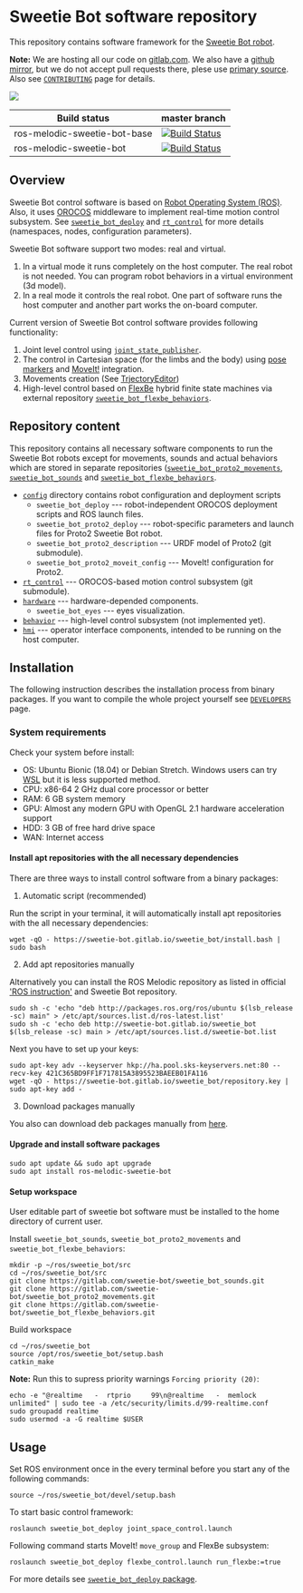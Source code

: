 Sweetie Bot software repository 
===================================

This repository contains software framework for the [Sweetie Bot robot](http://sweetie.bot).

**Note:** We are hosting all our code on [gitlab.com](https://gitlab.com/sweetie-bot/). We also have a [github mirror](https://github.com/sweetie-bot-project/), but we do not accept pull requests there, plese use [primary source](https://gitlab.com/sweetie-bot/sweetie_bot).
Also see [`CONTRIBUTING`](CONTRIBUTING.md) page for details.

![](doc/figures/control-system.png)

Build status               | master branch  |
---------------------------|----------------|
ros-melodic-sweetie-bot-base | [![Build Status](https://gitlab.com/slavanap/ros-build/badges/master/build.svg)](https://gitlab.com/slavanap/ros-build/pipelines) | 
ros-melodic-sweetie-bot      | [![Build Status](https://gitlab.com/sweetie-bot/sweetie_bot/badges/master/build.svg)](https://gitlab.com/sweetie-bot/sweetie_bot/commits/master) | 

## Overview

Sweetie Bot control software is based on [Robot Operating System (ROS)](http://wiki.ros.org/ROS/Introduction). Also, it uses [OROCOS](http://www.orocos.org/wiki/orocos/toolchain/getting-started) middleware to implement real-time motion control subsystem. See [`sweetie_bot_deploy`](config/sweetie_bot_deploy) and  [`rt_control`](rt_control) for more details (namespaces, nodes, configuration parameters).

Sweetie Bot software support two modes: real and virtual. 
1. In a virtual mode it runs completely on the host computer. The real robot is not needed. You can program robot behaviors in a virtual environment (3d model). 
2. In a real mode it controls the real robot. One part of software runs the host computer and another part works the on-board computer. 

Current version of Sweetie Bot control software provides following functionality:
1. Joint level control using [`joint_state_publisher`](http://wiki.ros.org/joint_state_publisher).
2. The control in Cartesian space (for the limbs and the body) using [pose markers](hmi/sweetie_bot_rviz_interactions) and [MoveIt!](https://moveit.ros.org/) integration.
3. Movements creation (See [TrjectoryEditor](hmi/sweetie_bot_joint_trajectory_editor))
4. High-level control based on [FlexBe](http://philserver.bplaced.net/fbe/) hybrid finite state machines via external repository [`sweetie_bot_flexbe_behaviors`](https://gitlab.com/sweetie-bot/sweetie_bot_flexbe_behaviors).

## Repository content

This repository contains all necessary software components to run the Sweetie Bot robots except for movements, sounds and actual behaviors which are stored in separate repositories
([`sweetie_bot_proto2_movements`](https://gitlab.com/sweetie-bot/sweetie_bot_proto2_movements), [`sweetie_bot_sounds`](https://gitlab.com/sweetie-bot/sweetie_bot_sounds) and 
[`sweetie_bot_flexbe_behaviors`](https://gitlab.com/sweetie-bot/sweetie_bot_flexbe_behaviors).

* [`config`](config) directory contains robot configuration and deployment scripts
    * `sweetie_bot_deploy` --- robot-independent OROCOS deployment scripts and ROS launch files.
	* `sweetie_bot_proto2_deploy` --- robot-specific parameters and launch files for Proto2 Sweetie Bot robot.
	* `sweetie_bot_proto2_description` --- URDF model of Proto2 (git submodule).
	* `sweetie_bot_proto2_moveit_config` --- MoveIt! configuration for Proto2.
* [`rt_control`](https://gitlab.com/sweetie-bot/sweetie_bot_rt_control) --- OROCOS-based motion control subsystem (git submodule).
* [`hardware`](hardware) --- hardware-depended components.
    * `sweetie_bot_eyes` --- eyes visualization.
* [`behavior`](behavior) --- high-level control subsystem (not implemented yet).
* [`hmi`](hmi) --- operator interface components, intended to be running on the host computer.

## Installation

The following instruction describes the installation process from binary packages. If you want to compile the whole project yourself see [`DEVELOPERS`](DEVELOPERS.md) page.

### System requirements

Check your system before install:

* OS: Ubuntu Bionic (18.04) or Debian Stretch. Windows users can try [WSL](https://janbernloehr.de/2017/06/10/ros-windows) but it is less supported method.
* CPU: x86-64 2 GHz dual core processor or better
* RAM: 6 GB system memory
* GPU: Almost any modern GPU with OpenGL 2.1 hardware acceleration support
* HDD: 3 GB of free hard drive space
* WAN: Internet access

#### Install apt repositories with the all necessary dependencies

There are three ways to install control software from a binary packages:

1. Automatic script (recommended)

Run the script in your terminal, it will automatically install apt repositories with the all necessary dependencies:

```
wget -qO - https://sweetie-bot.gitlab.io/sweetie_bot/install.bash | sudo bash
```

2. Add apt repositories manually 

Alternatively you can install the ROS Melodic repository as listed in official ['ROS instruction'](http://wiki.ros.org/melodic/Installation/Ubuntu) and Sweetie Bot repository.

```
sudo sh -c 'echo "deb http://packages.ros.org/ros/ubuntu $(lsb_release -sc) main" > /etc/apt/sources.list.d/ros-latest.list'
sudo sh -c 'echo deb http://sweetie-bot.gitlab.io/sweetie_bot $(lsb_release -sc) main > /etc/apt/sources.list.d/sweetie-bot.list
```

Next you have to set up your keys:
```
sudo apt-key adv --keyserver hkp://ha.pool.sks-keyservers.net:80 --recv-key 421C365BD9FF1F717815A3895523BAEEB01FA116
wget -qO - https://sweetie-bot.gitlab.io/sweetie_bot/repository.key | sudo apt-key add -
```

3. Download packages manually

You also can download deb packages manually from [here](../pipelines).

#### Upgrade and install software packages
```
sudo apt update && sudo apt upgrade
sudo apt install ros-melodic-sweetie-bot
```

#### Setup workspace

User editable part of sweetie bot software must be installed to the home directory of current user.

Install `sweetie_bot_sounds`, `sweetie_bot_proto2_movements` and `sweetie_bot_flexbe_behaviors`: 
```
mkdir -p ~/ros/sweetie_bot/src
cd ~/ros/sweetie_bot/src
git clone https://gitlab.com/sweetie-bot/sweetie_bot_sounds.git
git clone https://gitlab.com/sweetie-bot/sweetie_bot_proto2_movements.git
git clone https://gitlab.com/sweetie-bot/sweetie_bot_flexbe_behaviors.git
```
Build workspace
```
cd ~/ros/sweetie_bot
source /opt/ros/sweetie_bot/setup.bash
catkin_make
```

**Note:** Run this to supress priority warnings `Forcing priority (20)`:

```
echo -e "@realtime   -  rtprio     99\n@realtime   -  memlock    unlimited" | sudo tee -a /etc/security/limits.d/99-realtime.conf
sudo groupadd realtime
sudo usermod -a -G realtime $USER
```

## Usage

Set ROS environment once in the every terminal before you start any of the following commands:
```
source ~/ros/sweetie_bot/devel/setup.bash
```

To start basic control framework:

```
roslaunch sweetie_bot_deploy joint_space_control.launch
```

Following command starts MoveIt! `move_group` and FlexBe subsystem:

```
roslaunch sweetie_bot_deploy flexbe_control.launch run_flexbe:=true
```

For more details see [`sweetie_bot_deploy` package](config/sweetie_bot_deploy).
